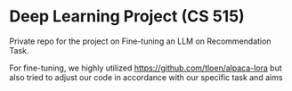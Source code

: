 # Deep Learning Project (CS 515)

Private repo for the project on Fine-tuning an LLM on Recommendation Task.

For fine-tuning, we highly utilized https://github.com/tloen/alpaca-lora but also tried to adjust our code in accordance with our specific task and aims
